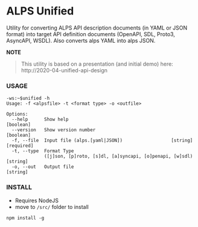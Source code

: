 #  ALPS Unified

Utility for converting ALPS API description documents (in YAML or JSON format) into target API definition documents (OpenAPI, SDL, Proto3, AsyncAPI, WSDL). Also converts alps YAML into alps JSON.


**NOTE**
> This utility is based on a presentation (and initial demo) here: http://2020-04-unified-api-design

### USAGE

```
-ws:~$unified -h
Usage: -f <alpsfile> -t <format type> -o <outfile>

Options:
  --help      Show help                                                [boolean]
  --version   Show version number                                      [boolean]
  -f, --file  Input file (alps.[yaml|JSON])                  [string] [required]
  -t, --type  Format Type
              ([j]son, [p]roto, [s]dl, [a]syncapi, [o]penapi, [w]sdl)   [string]
  -o, --out   Output file                                               [string]
```
### INSTALL

 * Requires NodeJS
 * move to `/src/` folder to install

```
npm install -g
```

